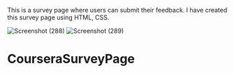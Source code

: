 This is a survey page where users can submit their feedback. I have created this survey page using HTML, CSS.

![Screenshot (288)](https://user-images.githubusercontent.com/120041887/211947036-d5d9cde9-c06b-4d38-815c-4953c0bdb576.png)
![Screenshot (289)](https://user-images.githubusercontent.com/120041887/211947037-46af8137-ff84-4c9f-8230-aba79a20b727.png)
# CourseraSurveyPage
